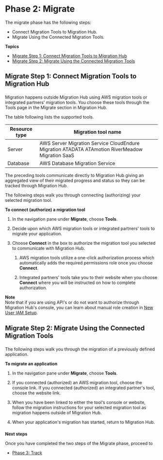 # Phase 2: Migrate<a name="discovery-wt-migrate"></a>

The migrate phase has the following steps:
+ Connect Migration Tools to Migration Hub\.
+ Migrate Using the Connected Migration Tools\.

**Topics**
+ [Migrate Step 1: Connect Migration Tools to Migration Hub](#discovery-wt-auth-migrate-tools)
+ [Migrate Step 2: Migrate Using the Connected Migration Tools](#discovery-wt-migrate-using-tools)

## Migrate Step 1: Connect Migration Tools to Migration Hub<a name="discovery-wt-auth-migrate-tools"></a>

### <a name="w33aac12c15c41c11b3"></a>

Migration happens outside Migration Hub using AWS migration tools or integrated partners' migration tools\. You choose these tools through the Tools page in the Migrate section in Migration Hub\.

The table following lists the supported tools\.


| Resource type | Migration tool name | 
| --- | --- | 
|  Server  |  AWS Server Migration Service CloudEndure Migration ATADATA ATAmotion RiverMeadow Migration SaaS  | 
| Database |  AWS Database Migration Service  | 

The preceding tools communicate directly to Migration Hub giving an aggregated view of their migrated progress and status so they can be tracked through Migration Hub\.

The following steps walk you through connecting \(authorizing\) your selected migration tool\.

**To connect \(authorize\) a migration tool**

1. In the navigation pane under **Migrate**, choose **Tools**\.

1. Decide upon which AWS migration tools or integrated partners' tools to migrate your application\.

1. Choose **Connect** in the box to authorize the migration tool you selected to communicate with Migration Hub\. 

   1. AWS migration tools utilize a one\-click authorization process which automatically adds the required permissions role once you choose **Connect**\.

   1. Integrated partners' tools take you to their website when you choose **Connect** where you will be instructed on how to complete authorization\.

**Note**  
Note that if you are using API's or do not want to authorize through Migration Hub's console, you can learn about manual role creation in [New User IAM Setup](new-customer-setup.md)\.

## Migrate Step 2: Migrate Using the Connected Migration Tools<a name="discovery-wt-migrate-using-tools"></a>

### <a name="w33aac12c15c41c13b3"></a>

The following steps walk you through the migration of a previously defined application\.

**To migrate an application**

1. In the navigation pane under **Migrate**, choose **Tools**\.

1. If you connected \(authorized\) an AWS migration tool, choose the console link\. If you connected \(authorized\) an integrated partner's tool, choose the website link\.

1. When you have been linked to either the tool's console or website, follow the migration instructions for your selected migration tool as migration happens outside of Migration Hub\.

1. When your application's migration has started, return to Migration Hub\.

### <a name="w33aac12c15c41c13b5"></a>

**Next steps**

Once you have completed the two steps of the Migrate phase, proceed to
+ [Phase 3: Track](discovery-wt-track.md)
